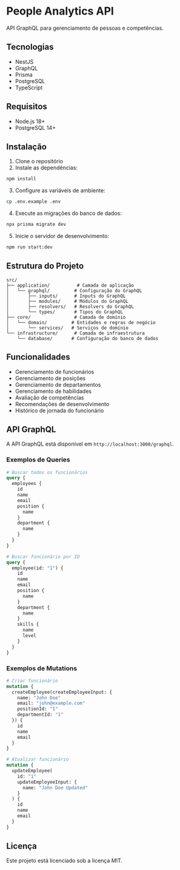 # People Analytics API

API GraphQL para gerenciamento de pessoas e competências.

## Tecnologias

- NestJS
- GraphQL
- Prisma
- PostgreSQL
- TypeScript

## Requisitos

- Node.js 18+
- PostgreSQL 14+

## Instalação

1. Clone o repositório
2. Instale as dependências:
```bash
npm install
```

3. Configure as variáveis de ambiente:
```bash
cp .env.example .env
```

4. Execute as migrações do banco de dados:
```bash
npx prisma migrate dev
```

5. Inicie o servidor de desenvolvimento:
```bash
npm run start:dev
```

## Estrutura do Projeto

```
src/
├── application/          # Camada de aplicação
│   └── graphql/         # Configuração do GraphQL
│       ├── inputs/      # Inputs do GraphQL
│       ├── modules/     # Módulos do GraphQL
│       ├── resolvers/   # Resolvers do GraphQL
│       └── types/       # Tipos do GraphQL
├── core/                # Camada de domínio
│   └── domain/         # Entidades e regras de negócio
│       └── services/   # Serviços de domínio
└── infrastructure/      # Camada de infraestrutura
    └── database/       # Configuração do banco de dados
```

## Funcionalidades

- Gerenciamento de funcionários
- Gerenciamento de posições
- Gerenciamento de departamentos
- Gerenciamento de habilidades
- Avaliação de competências
- Recomendações de desenvolvimento
- Histórico de jornada do funcionário

## API GraphQL

A API GraphQL está disponível em `http://localhost:3000/graphql`.

### Exemplos de Queries

```graphql
# Buscar todos os funcionários
query {
  employees {
    id
    name
    email
    position {
      name
    }
    department {
      name
    }
  }
}

# Buscar funcionário por ID
query {
  employee(id: "1") {
    id
    name
    email
    position {
      name
    }
    department {
      name
    }
    skills {
      name
      level
    }
  }
}
```

### Exemplos de Mutations

```graphql
# Criar funcionário
mutation {
  createEmployee(createEmployeeInput: {
    name: "John Doe"
    email: "john@example.com"
    positionId: "1"
    departmentId: "1"
  }) {
    id
    name
    email
  }
}

# Atualizar funcionário
mutation {
  updateEmployee(
    id: "1"
    updateEmployeeInput: {
      name: "John Doe Updated"
    }
  ) {
    id
    name
    email
  }
}
```

## Licença

Este projeto está licenciado sob a licença MIT.
